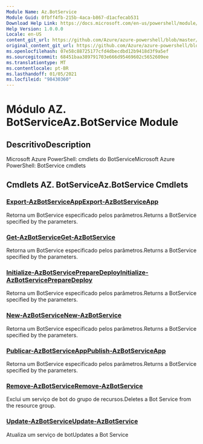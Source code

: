 ```yaml
---
Module Name: Az.BotService
Module Guid: 0fbff4fb-215b-4aca-b867-d1acfecab531
Download Help Link: https://docs.microsoft.com/en-us/powershell/module/az.botservice
Help Version: 1.0.0.0
Locale: en-US
content_git_url: https://github.com/Azure/azure-powershell/blob/master/src/BotService/help/Az.BotService.md
original_content_git_url: https://github.com/Azure/azure-powershell/blob/master/src/BotService/help/Az.BotService.md
ms.openlocfilehash: 07e58c88725177cfd4dbecdbd12b9418d3f9a5ef
ms.sourcegitcommit: 68451baa389791703e666d95469602c5652609ee
ms.translationtype: MT
ms.contentlocale: pt-BR
ms.lasthandoff: 01/05/2021
ms.locfileid: "98430360"
---
```

# <span data-ttu-id="33016-101">Módulo AZ. BotService</span><span class="sxs-lookup"><span data-stu-id="33016-101">Az.BotService Module</span></span>
## <span data-ttu-id="33016-102">Descritivo</span><span class="sxs-lookup"><span data-stu-id="33016-102">Description</span></span>
<span data-ttu-id="33016-103">Microsoft Azure PowerShell: cmdlets do BotService</span><span class="sxs-lookup"><span data-stu-id="33016-103">Microsoft Azure PowerShell: BotService cmdlets</span></span>

## <span data-ttu-id="33016-104">Cmdlets AZ. BotService</span><span class="sxs-lookup"><span data-stu-id="33016-104">Az.BotService Cmdlets</span></span>
### [<span data-ttu-id="33016-105">Export-AzBotServiceApp</span><span class="sxs-lookup"><span data-stu-id="33016-105">Export-AzBotServiceApp</span></span>](Export-AzBotServiceApp.md)
<span data-ttu-id="33016-106">Retorna um BotService especificado pelos parâmetros.</span><span class="sxs-lookup"><span data-stu-id="33016-106">Returns a BotService specified by the parameters.</span></span>

### [<span data-ttu-id="33016-107">Get-AzBotService</span><span class="sxs-lookup"><span data-stu-id="33016-107">Get-AzBotService</span></span>](Get-AzBotService.md)
<span data-ttu-id="33016-108">Retorna um BotService especificado pelos parâmetros.</span><span class="sxs-lookup"><span data-stu-id="33016-108">Returns a BotService specified by the parameters.</span></span>

### [<span data-ttu-id="33016-109">Initialize-AzBotServicePrepareDeploy</span><span class="sxs-lookup"><span data-stu-id="33016-109">Initialize-AzBotServicePrepareDeploy</span></span>](Initialize-AzBotServicePrepareDeploy.md)
<span data-ttu-id="33016-110">Retorna um BotService especificado pelos parâmetros.</span><span class="sxs-lookup"><span data-stu-id="33016-110">Returns a BotService specified by the parameters.</span></span>

### [<span data-ttu-id="33016-111">New-AzBotService</span><span class="sxs-lookup"><span data-stu-id="33016-111">New-AzBotService</span></span>](New-AzBotService.md)
<span data-ttu-id="33016-112">Retorna um BotService especificado pelos parâmetros.</span><span class="sxs-lookup"><span data-stu-id="33016-112">Returns a BotService specified by the parameters.</span></span>

### [<span data-ttu-id="33016-113">Publicar-AzBotServiceApp</span><span class="sxs-lookup"><span data-stu-id="33016-113">Publish-AzBotServiceApp</span></span>](Publish-AzBotServiceApp.md)
<span data-ttu-id="33016-114">Retorna um BotService especificado pelos parâmetros.</span><span class="sxs-lookup"><span data-stu-id="33016-114">Returns a BotService specified by the parameters.</span></span>

### [<span data-ttu-id="33016-115">Remove-AzBotService</span><span class="sxs-lookup"><span data-stu-id="33016-115">Remove-AzBotService</span></span>](Remove-AzBotService.md)
<span data-ttu-id="33016-116">Exclui um serviço de bot do grupo de recursos.</span><span class="sxs-lookup"><span data-stu-id="33016-116">Deletes a Bot Service from the resource group.</span></span>

### [<span data-ttu-id="33016-117">Update-AzBotService</span><span class="sxs-lookup"><span data-stu-id="33016-117">Update-AzBotService</span></span>](Update-AzBotService.md)
<span data-ttu-id="33016-118">Atualiza um serviço de bot</span><span class="sxs-lookup"><span data-stu-id="33016-118">Updates a Bot Service</span></span>

